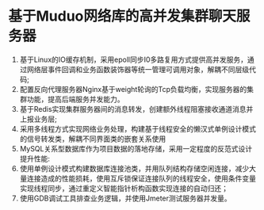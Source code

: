 # 基于Muduo网络库的高并发集群聊天服务器
1. 基于Linux的IO缓存机制，采用epoll同步I0多路复用方式提供高并发服务，通过网络层事件回调和业务函数装饰器等统一管理可调用对象，解耦不同层级代码;
2. 配置反向代理服务器Nginx基于weight轮询的Tcp负载均衡，实现服务器的集群功能，提高后端服务并发能力。
3. 基于Redis实现集群服务器间的消息转发，创建额外线程阻塞接收通道消息并上报业务层;
4. 采用多线程方式实现网络业务处理，构建基于线程安全的懒汉式单例设计模式的信号转发类，解耦不同界面类的嵌套关系使用
5. MySQL关系型数据库作为项目数据的落地存储，采用一定程度的反范式设计提升性能:
6. 使用单例设计模式构建数据库连接池类，并用队列结构存储空闲连接，减少大量连接造成的性能损耗，使用互斥锁保证连接队列的线程安全，使用条件变量实现线程同步，通过重定义智能指针析构函数实现连接的自动归还；
7. 使用GDB调试工具排查业务逻辑，并使用Jmeter测试服务器并发量。
